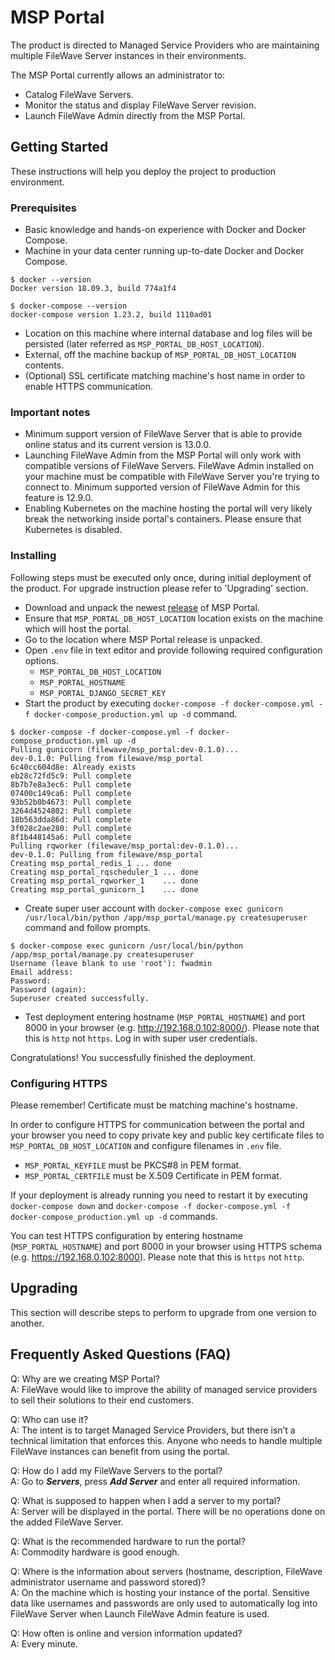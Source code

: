# MSP Portal

The product is directed to Managed Service Providers who are maintaining multiple FileWave Server instances in their environments.

The MSP Portal currently allows an administrator to:
* Catalog FileWave Servers.
* Monitor the status and display FileWave Server revision.
* Launch FileWave Admin directly from the MSP Portal.

## Getting Started

These instructions will help you deploy the project to production environment.

### Prerequisites

* Basic knowledge and hands-on experience with Docker and Docker Compose.
* Machine in your data center running up-to-date Docker and Docker Compose.
```
$ docker --version
Docker version 18.09.3, build 774a1f4

$ docker-compose --version
docker-compose version 1.23.2, build 1110ad01
```
* Location on this machine where internal database and log files will be persisted (later referred as `MSP_PORTAL_DB_HOST_LOCATION`).
* External, off the machine backup of `MSP_PORTAL_DB_HOST_LOCATION` contents.
* (Optional) SSL certificate matching machine's host name in order to enable HTTPS communication.

### Important notes
* Minimum support version of FileWave Server that is able to provide online status and its current version is 13.0.0.
* Launching FileWave Admin from the MSP Portal will only work with compatible versions of FileWave Servers. FileWave Admin installed on your machine must be compatible with FileWave Server you're trying to connect to. Minimum supported version of FileWave Admin for this feature is 12.9.0.
* Enabling Kubernetes on the machine hosting the portal will very likely break the networking inside portal's containers. Please ensure that Kubernetes is disabled.

### Installing

Following steps must be executed only once, during initial deployment of the product. For upgrade instruction please refer to 'Upgrading' section.

* Download and unpack the newest [release](https://github.com/fw-dev/msp_portal/releases) of MSP Portal.
* Ensure that `MSP_PORTAL_DB_HOST_LOCATION` location exists on the machine which will host the portal.
* Go to the location where MSP Portal release is unpacked.
* Open `.env` file in text editor and provide following required configuration options.
  * `MSP_PORTAL_DB_HOST_LOCATION`
  * `MSP_PORTAL_HOSTNAME`
  * `MSP_PORTAL_DJANGO_SECRET_KEY`
* Start the product by executing `docker-compose -f docker-compose.yml -f docker-compose_production.yml up -d` command.
```
$ docker-compose -f docker-compose.yml -f docker-compose_production.yml up -d
Pulling gunicorn (filewave/msp_portal:dev-0.1.0)...
dev-0.1.0: Pulling from filewave/msp_portal
6c40cc604d8e: Already exists
eb28c72fd5c9: Pull complete
8b7b7e8a3ec6: Pull complete
07400c149ca6: Pull complete
93b52b0b4673: Pull complete
3264d4524802: Pull complete
18b563dda86d: Pull complete
3f028c2ae280: Pull complete
8f1b448145a6: Pull complete
Pulling rqworker (filewave/msp_portal:dev-0.1.0)...
dev-0.1.0: Pulling from filewave/msp_portal
Creating msp_portal_redis_1 ... done
Creating msp_portal_rqscheduler_1 ... done
Creating msp_portal_rqworker_1    ... done
Creating msp_portal_gunicorn_1    ... done
```
* Create super user account with `docker-compose exec gunicorn /usr/local/bin/python /app/msp_portal/manage.py createsuperuser` command and follow prompts.
```
$ docker-compose exec gunicorn /usr/local/bin/python /app/msp_portal/manage.py createsuperuser
Username (leave blank to use 'root'): fwadmin
Email address:
Password:
Password (again):
Superuser created successfully.
```
* Test deployment entering hostname (`MSP_PORTAL_HOSTNAME`) and port 8000 in your browser (e.g. http://192.168.0.102:8000/). Please note that this is `http` not `https`. Log in with super user credentials.

Congratulations! You successfully finished the deployment.

### Configuring HTTPS

Please remember! Certificate must be matching machine's hostname.

In order to configure HTTPS for communication between the portal and your browser you need to copy private key and public key certificate files to `MSP_PORTAL_DB_HOST_LOCATION` and configure filenames in `.env` file.
* `MSP_PORTAL_KEYFILE` must be PKCS#8 in PEM format.
* `MSP_PORTAL_CERTFILE` must be X.509 Certificate in PEM format.

If your deployment is already running you need to restart it by executing `docker-compose down` and `docker-compose -f docker-compose.yml -f docker-compose_production.yml up -d` commands.

You can test HTTPS configuration by entering hostname (`MSP_PORTAL_HOSTNAME`) and port 8000 in your browser using HTTPS schema (e.g. https://192.168.0.102:8000). Please note that this is `https` not `http`.

## Upgrading

This section will describe steps to perform to upgrade from one version to another.

## Frequently Asked Questions (FAQ)
Q: Why are we creating MSP Portal?  
A: FileWave would like to improve the ability of managed service providers to sell their solutions to their end customers.

Q: Who can use it?  
A: The intent is to target Managed Service Providers, but there isn’t a technical limitation that enforces this. Anyone who needs to handle multiple FileWave instances can benefit from using the portal.

Q: How do I add my FileWave Servers to the portal?  
A: Go to **_Servers_**, press **_Add Server_** and enter all required information.

Q: What is supposed to happen when I add a server to my portal?  
A: Server will be displayed in the portal. There will be no operations done on the added FileWave Server.

Q: What is the recommended hardware to run the portal?  
A: Commodity hardware is good enough.

Q: Where is the information about servers (hostname, description, FileWave administrator username and password stored)?  
A: On the machine which is hosting your instance of the portal. Sensitive data like usernames and passwords are only used to automatically log into FileWave Server when Launch FileWave Admin feature is used.

Q: How often is online and version information updated?  
A: Every minute.
